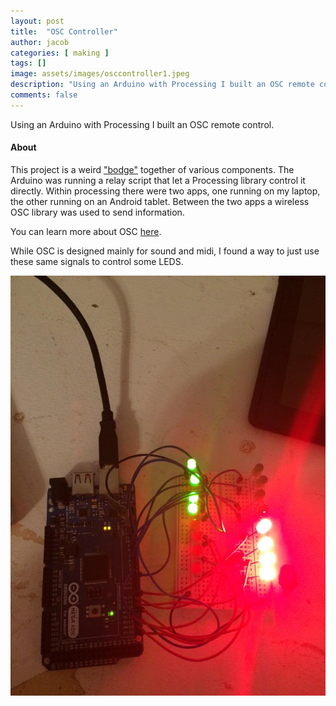 ```yaml
---
layout: post
title:  "OSC Controller"
author: jacob
categories: [ making ]
tags: []
image: assets/images/osccontroller1.jpeg
description: "Using an Arduino with Processing I built an OSC remote control."
comments: false
---
```


Using an Arduino with Processing I built an OSC remote control. 

#### About
This project is a weird ["bodge"](https://www.youtube.com/watch?v=lIFE7h3m40U) together of various components. The Arduino was running a relay script that let a Processing library control it directly. Within processing there were two apps, one running on my laptop, the other running on an Android tablet. Between the two apps a wireless OSC library was used to send information.

You can learn more about OSC [here](http://opensoundcontrol.org/introduction-osc).

While OSC is designed mainly for sound and midi, I found a way to just use these same signals to control some LEDS.

![alt text](/assets/images/osccontroller2.jpeg "Picture of Arduino 2")